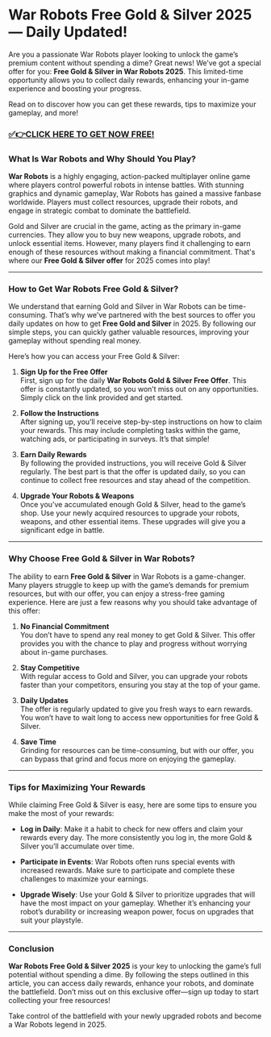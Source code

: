 # War Robots Free Gold & Silver 2025 — Daily Updated!

Are you a passionate War Robots player looking to unlock the game’s premium content without spending a dime? Great news! We’ve got a special offer for you: **Free Gold & Silver in War Robots 2025**. This limited-time opportunity allows you to collect daily rewards, enhancing your in-game experience and boosting your progress. 

Read on to discover how you can get these rewards, tips to maximize your gameplay, and more!

### [✅👉CLICK HERE TO GET NOW FREE!](https://freeforyou.xyz/war/robots/go/)

### What Is War Robots and Why Should You Play?

**War Robots** is a highly engaging, action-packed multiplayer online game where players control powerful robots in intense battles. With stunning graphics and dynamic gameplay, War Robots has gained a massive fanbase worldwide. Players must collect resources, upgrade their robots, and engage in strategic combat to dominate the battlefield.

Gold and Silver are crucial in the game, acting as the primary in-game currencies. They allow you to buy new weapons, upgrade robots, and unlock essential items. However, many players find it challenging to earn enough of these resources without making a financial commitment. That's where our **Free Gold & Silver offer** for 2025 comes into play!

---

### How to Get War Robots Free Gold & Silver?

We understand that earning Gold and Silver in War Robots can be time-consuming. That’s why we’ve partnered with the best sources to offer you daily updates on how to get **Free Gold and Silver** in 2025. By following our simple steps, you can quickly gather valuable resources, improving your gameplay without spending real money.

Here’s how you can access your Free Gold & Silver:

1. **Sign Up for the Free Offer**  
   First, sign up for the daily **War Robots Gold & Silver Free Offer**. This offer is constantly updated, so you won’t miss out on any opportunities. Simply click on the link provided and get started.

2. **Follow the Instructions**  
   After signing up, you’ll receive step-by-step instructions on how to claim your rewards. This may include completing tasks within the game, watching ads, or participating in surveys. It’s that simple!

3. **Earn Daily Rewards**  
   By following the provided instructions, you will receive Gold & Silver regularly. The best part is that the offer is updated daily, so you can continue to collect free resources and stay ahead of the competition.

4. **Upgrade Your Robots & Weapons**  
   Once you’ve accumulated enough Gold & Silver, head to the game’s shop. Use your newly acquired resources to upgrade your robots, weapons, and other essential items. These upgrades will give you a significant edge in battle.

---

### Why Choose Free Gold & Silver in War Robots?

The ability to earn **Free Gold & Silver** in War Robots is a game-changer. Many players struggle to keep up with the game’s demands for premium resources, but with our offer, you can enjoy a stress-free gaming experience. Here are just a few reasons why you should take advantage of this offer:

1. **No Financial Commitment**  
   You don’t have to spend any real money to get Gold & Silver. This offer provides you with the chance to play and progress without worrying about in-game purchases.

2. **Stay Competitive**  
   With regular access to Gold and Silver, you can upgrade your robots faster than your competitors, ensuring you stay at the top of your game.

3. **Daily Updates**  
   The offer is regularly updated to give you fresh ways to earn rewards. You won’t have to wait long to access new opportunities for free Gold & Silver.

4. **Save Time**  
   Grinding for resources can be time-consuming, but with our offer, you can bypass that grind and focus more on enjoying the gameplay.

---

### Tips for Maximizing Your Rewards

While claiming Free Gold & Silver is easy, here are some tips to ensure you make the most of your rewards:

- **Log in Daily**: Make it a habit to check for new offers and claim your rewards every day. The more consistently you log in, the more Gold & Silver you’ll accumulate over time.

- **Participate in Events**: War Robots often runs special events with increased rewards. Make sure to participate and complete these challenges to maximize your earnings.

- **Upgrade Wisely**: Use your Gold & Silver to prioritize upgrades that will have the most impact on your gameplay. Whether it’s enhancing your robot’s durability or increasing weapon power, focus on upgrades that suit your playstyle.

---

### Conclusion

**War Robots Free Gold & Silver 2025** is your key to unlocking the game’s full potential without spending a dime. By following the steps outlined in this article, you can access daily rewards, enhance your robots, and dominate the battlefield. Don’t miss out on this exclusive offer—sign up today to start collecting your free resources!

Take control of the battlefield with your newly upgraded robots and become a War Robots legend in 2025.
